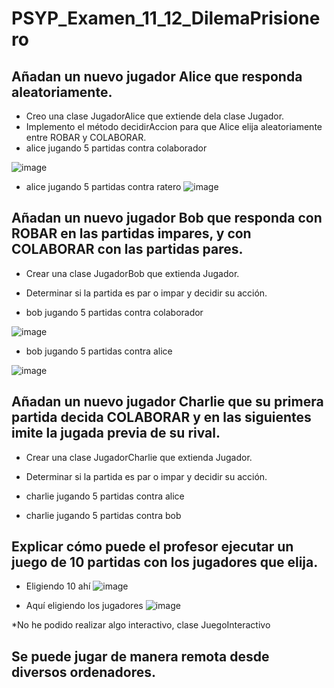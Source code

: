 # PSYP_Examen_11_12_DilemaPrisionero

## Añadan un nuevo jugador Alice que responda aleatoriamente.

* Creo una clase JugadorAlice que extiende dela clase Jugador.
* Implemento el método decidirAccion para que Alice elija aleatoriamente entre ROBAR y COLABORAR.
* alice jugando 5 partidas contra colaborador
  
![image](https://github.com/user-attachments/assets/8471f62f-1b62-4fc9-a711-c3e233024a53)

* alice jugando 5 partidas contra ratero
![image](https://github.com/user-attachments/assets/ad7e7056-5aa7-447b-b314-0f32fd40fbb7)

## Añadan un nuevo jugador Bob que responda con ROBAR en las partidas impares, y con COLABORAR con las partidas pares.

* Crear una clase JugadorBob que extienda Jugador.
* Determinar si la partida es par o impar y decidir su acción.
  
* bob jugando 5 partidas contra colaborador

![image](https://github.com/user-attachments/assets/1b442794-8351-42b9-884e-23a167b9ff6b)


* bob jugando 5 partidas contra alice

![image](https://github.com/user-attachments/assets/5d6048bd-490b-40ac-bb5e-f9ac23c2c370)
    

## Añadan un nuevo jugador Charlie que su primera partida decida COLABORAR y en las siguientes imite la jugada previa de su rival.

* Crear una clase JugadorCharlie que extienda Jugador.
* Determinar si la partida es par o impar y decidir su acción.
  
* charlie jugando 5 partidas contra alice


* charlie jugando 5 partidas contra bob



## Explicar cómo puede el profesor ejecutar un juego de 10 partidas con los jugadores que elija.

* Eligiendo 10 ahí
![image](https://github.com/user-attachments/assets/4a66cbc1-2bb5-4d72-b0a0-6c2c3151637a)

* Aquí eligiendo los jugadores
![image](https://github.com/user-attachments/assets/82d4a135-ac21-4f6c-b35a-1717c9591d94)

*No he podido realizar algo interactivo, clase JuegoInteractivo


## Se puede jugar de manera remota desde diversos ordenadores.


